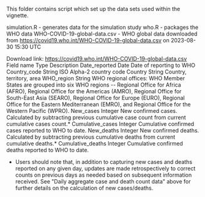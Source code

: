 This folder contains script which set up the data sets used within the vignette.

simulation.R - generates data for the simulation study
who.R - packages the WHO data
WHO-COVID-19-global-data.csv - WHO global data downloaded from https://covid19.who.int/WHO-COVID-19-global-data.csv on 2023-08-30 15:30 UTC



Download link: https://covid19.who.int/WHO-COVID-19-global-data.csv
Field name	Type	Description
Date_reported	Date	Date of reporting to WHO
Country_code	String	ISO Alpha-2 country code
Country	String	Country, territory, area
WHO_region	String	WHO regional offices: WHO Member States are grouped into six WHO regions -- Regional Office for Africa (AFRO), Regional Office for the Americas (AMRO), Regional Office for South-East Asia (SEARO), Regional Office for Europe (EURO), Regional Office for the Eastern Mediterranean (EMRO), and Regional Office for the Western Pacific (WPRO).
New_cases	Integer	New confirmed cases. Calculated by subtracting previous cumulative case count from current cumulative cases count.*
Cumulative_cases	Integer	Cumulative confirmed cases reported to WHO to date.
New_deaths	Integer	New confirmed deaths. Calculated by subtracting previous cumulative deaths from current cumulative deaths.*
Cumulative_deaths	Integer	Cumulative confirmed deaths reported to WHO to date.
* Users should note that, in addition to capturing new cases and deaths reported on any given day, updates are made retrospectively to correct counts on previous days as needed based on subsequent information received. See "Daily aggregate case and death count data" above for further details on the calculation of new cases/deaths.
